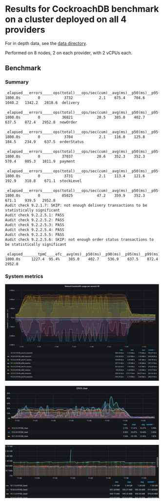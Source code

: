 # Results for CockroachDB benchmark on a cluster deployed on all 4 providers

For in depth data, see the [data directory](data).

Performed on 8 nodes, 2 on each provider, with 2 vCPUs each.

## Benchmark

### Summary

```
_elapsed___errors_____ops(total)___ops/sec(cum)__avg(ms)__p50(ms)__p95(ms)__p99(ms)_pMax(ms)__total
1800.0s        0           3732            2.1    675.4    704.6   1040.2   1342.2   2818.6  delivery

_elapsed___errors_____ops(total)___ops/sec(cum)__avg(ms)__p50(ms)__p95(ms)__p99(ms)_pMax(ms)__total
1800.0s        0          36821           20.5    385.0    402.7    637.5    872.4   2952.8  newOrder

_elapsed___errors_____ops(total)___ops/sec(cum)__avg(ms)__p50(ms)__p95(ms)__p99(ms)_pMax(ms)__total
1800.0s        0           3704            2.1    116.0    125.8    184.5    234.9    637.5  orderStatus

_elapsed___errors_____ops(total)___ops/sec(cum)__avg(ms)__p50(ms)__p95(ms)__p99(ms)_pMax(ms)__total
1800.0s        0          37037           20.6    352.3    352.3    570.4    805.3   1811.9  payment

_elapsed___errors_____ops(total)___ops/sec(cum)__avg(ms)__p50(ms)__p95(ms)__p99(ms)_pMax(ms)__total
1800.0s        0           3731            2.1    113.4    121.6    192.9    318.8    671.1  stockLevel

_elapsed___errors_____ops(total)___ops/sec(cum)__avg(ms)__p50(ms)__p95(ms)__p99(ms)_pMax(ms)__result
1800.0s        0          85025           47.2    359.9    352.3    671.1    939.5   2952.8
Audit check 9.2.1.7: SKIP: not enough delivery transactions to be statistically significant
Audit check 9.2.2.5.1: PASS
Audit check 9.2.2.5.2: PASS
Audit check 9.2.2.5.3: PASS
Audit check 9.2.2.5.4: PASS
Audit check 9.2.2.5.5: PASS
Audit check 9.2.2.5.6: SKIP: not enough order status transactions to be statistically significant

_elapsed_______tpmC____efc__avg(ms)__p50(ms)__p90(ms)__p95(ms)__p99(ms)_pMax(ms)
1800.0s     1227.4  95.4%    385.0    402.7    536.9    637.5    872.4   2952.8
```

### System metrics
![](media/benchmark/network.png)

![](media/benchmark/cpu.png)

![](media/benchmark/mem.png)
